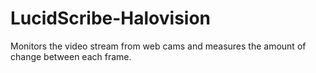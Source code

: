 # LucidScribe-Halovision
 
Monitors the video stream from web cams and measures the amount of change between each frame.